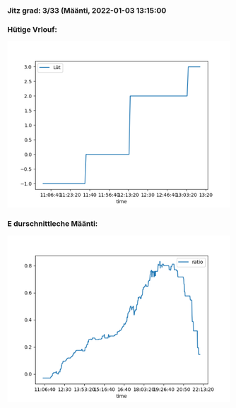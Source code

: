 ### Jitz grad: 3/33 (Määnti, 2022-01-03 13:15:00

### Hütige Vrlouf:
![Graph](Today.png)

### E durschnittleche Määnti:
![Graph](Määnti.png)